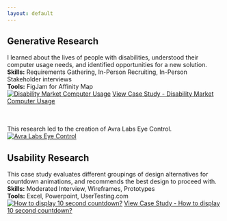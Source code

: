 ```yaml
---
layout: default
---
```

## Generative Research
I learned about the lives of people with disabilities, understood their computer usage needs, and identified opportunities for a new solution.<br />
**Skills:** Requirements Gathering, In-Person Recruiting, In-Person Stakeholder interviews<br />
**Tools:** FigJam for Affinity Map<br />
[![Disability Market Computer Usage](https://github.com/rishikapadia7/uxr-portfolio/assets/3195747/0296343f-8200-4987-8a45-b50814a00a6f)](https://onedrive.live.com/view.aspx?resid=1F24325A97A0C49E!5280&ithint=file%2cpptx&wdo=2&authkey=!ACFtK_EJj5nhzDg)
[View Case Study - Disability Market Computer Usage](https://onedrive.live.com/view.aspx?resid=1F24325A97A0C49E!5280&ithint=file%2cpptx&wdo=2&authkey=!ACFtK_EJj5nhzDg)

<br /><br />
This research led to the creation of Avra Labs Eye Control.<br />
[![Avra Labs Eye Control](http://img.youtube.com/vi/qrxC0ceRO2s/0.jpg)](http://www.youtube.com/watch?v=qrxC0ceRO2s "Avra Labs Eye Control")

## Usability Research
This case study evaluates different groupings of design alternatives for countdown animations, and recommends the best design to proceed with.<br />
**Skills:** Moderated Interview, Wireframes, Prototypes<br />
**Tools:** Excel, Powerpoint, UserTesting.com<br />
[![How to display 10 second countdown?](https://github.com/rishikapadia7/uxr-portfolio/assets/3195747/e3920f79-361a-4daa-baeb-eda8f701611f)](https://onedrive.live.com/view.aspx?resid=1F24325A97A0C49E!5287&ithint=file%2cpptx&wdo=2&authkey=!AFyoeSh2u_VF_No)
[View Case Study - How to display 10 second countdown?](https://onedrive.live.com/view.aspx?resid=1F24325A97A0C49E!5287&ithint=file%2cpptx&wdo=2&authkey=!AFyoeSh2u_VF_No)<br />
